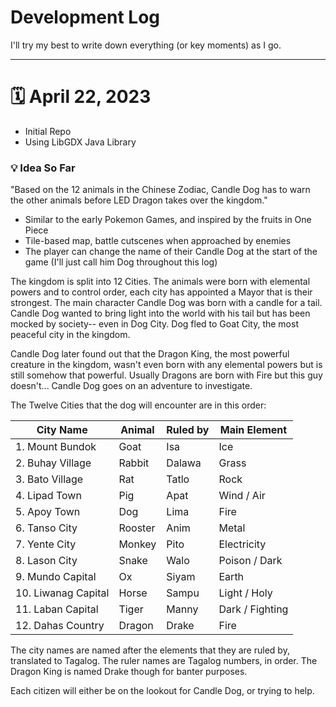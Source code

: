 # Development Log

I'll try my best to write down everything (or key moments) as I go.

------------

# 🗓️ April 22, 2023

- Initial Repo
- Using LibGDX Java Library

### 💡 Idea So Far
"Based on the 12 animals in the Chinese Zodiac, Candle Dog has to warn the other animals before LED Dragon takes over the kingdom."

- Similar to the early Pokemon Games, and inspired by the fruits in One Piece
- Tile-based map, battle cutscenes when approached by enemies
- The player can change the name of their Candle Dog at the start of the game (I'll just call him Dog throughout this log)

The kingdom is split into 12 Cities. The animals were born with elemental powers and to control order, each city has appointed a Mayor that is their  strongest. The main character Candle Dog was born with a candle for a tail. Candle Dog wanted to bring light into the world with his tail but has been mocked by society-- even in Dog City. Dog fled to Goat City, the most peaceful city in the kingdom. 

Candle Dog later found out that the Dragon King, the most powerful creature in the kingdom, wasn't even born with any elemental powers but is still somehow that powerful. Usually Dragons are born with Fire but this guy doesn't... Candle Dog goes on an adventure to investigate.

The Twelve Cities that the dog will encounter are in this order:

| **City Name**       | **Animal** | **Ruled by** | **Main Element** |
|---------------------|------------|--------------|------------------|
| 1. Mount Bundok     | Goat       | Isa          | Ice              |
| 2. Buhay Village    | Rabbit     | Dalawa       | Grass            |
| 3. Bato Village     | Rat        | Tatlo        | Rock             |
| 4. Lipad Town       | Pig        | Apat         | Wind / Air       |
| 5. Apoy Town        | Dog        | Lima         | Fire             |
| 6. Tanso City       | Rooster    | Anim         | Metal            |
| 7. Yente City       | Monkey     | Pito         | Electricity      |
| 8. Lason City       | Snake      | Walo         | Poison / Dark    |
| 9. Mundo Capital    | Ox         | Siyam        | Earth            |
| 10. Liwanag Capital | Horse      | Sampu        | Light / Holy     |
| 11. Laban Capital   | Tiger      | Manny        | Dark / Fighting  |
| 12. Dahas Country   | Dragon     | Drake        | Fire             |

The city names are named after the elements that they are ruled by, translated to Tagalog.
The ruler names are Tagalog numbers, in order. The Dragon King is named Drake though for banter purposes.

Each citizen will either be on the lookout for Candle Dog, or trying to help.


